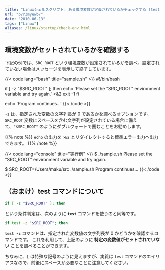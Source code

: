 ```yaml
---
title: "Linuxシェルスクリプト: ある環境変数が定義されているかチェックする (test -z)"
url: "p/r3myewb/"
date: "2010-06-13"
tags: ["Linux"]
aliases: /linux/startup/check-env.html
---
```


環境変数がセットされているかを確認する
----

下記の例では、`SRC_ROOT` という環境変数が設定されているかを調べ、設定されていない場合はメッセージを表示して終了しています。

{{< code lang="bash" title="sample.sh" >}}
#!/bin/bash

if [ -z "$SRC_ROOT" ]; then
  echo 'Please set the "SRC_ROOT" environment variable and try again.' >&2
  exit -1
fi

echo 'Program continues...'
{{< /code >}}

`-z` は、指定された変数の文字列長が 0 であるかを調べるオプションです。
`SRC_ROOT` 変数にスペースを含む文字列が設定されている場合に備えて、`"$SRC_ROOT"` のようにダブルクォートで囲むことをお勧めします。

{{% note %}}
`echo` の出力を `>&2` とリダイレクトすると標準エラー出力へ出力できます。
{{% /note %}}

{{< code lang="console" title="実行例" >}}
$ ./sample.sh
Please set the "SRC_ROOT" environment variable and try again.

$ SRC_ROOT=/Users/maku/src ./sample.sh
Program continues...
{{< /code >}}


（おまけ）test コマンドについて
----

```bash
if [ -z "$SRC_ROOT" ]; then
```

という条件判定は、次のように __`test`__ コマンドを使うのと同等です。

```bash
if test -z "$SRC_ROOT"; then
```

__`test -z`__ コマンドは、指定された変数値の文字列長が 0 かどうかを確認するコマンドです。
これを利用して、上記のように __特定の変数値がセットされていない__ ことを調べることができます。

ちなみに、__`[`__ は特殊な記号のように見えますが、実質は `test` コマンドのエイリアスなので、前後にスペースが必要なことに注意してください。

